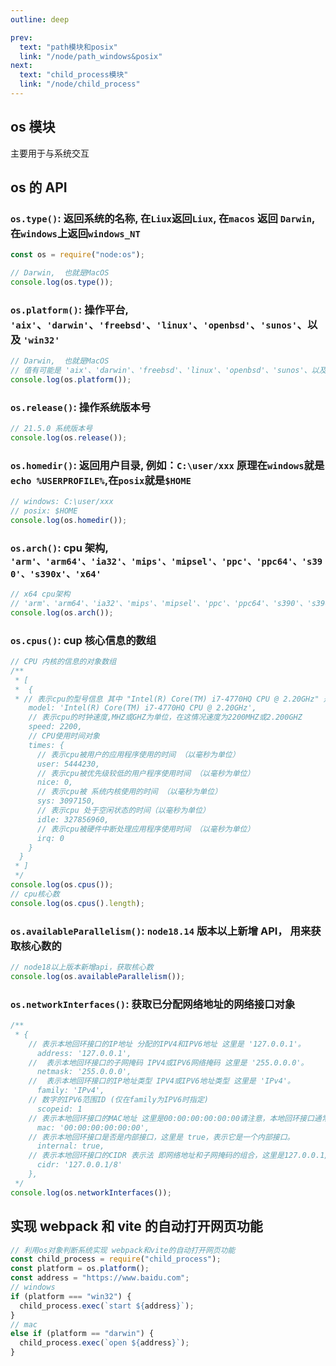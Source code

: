 ```yaml
---
outline: deep

prev:
  text: "path模块和posix"
  link: "/node/path_windows&posix"
next:
  text: "child_process模块"
  link: "/node/child_process"
---
```


## os 模块

主要用于与系统交互

## os 的 API

### `os.type()`: 返回系统的名称, 在`Liux`返回`Liux`, 在`macos` 返回 `Darwin`, 在`windows`上返回`windows_NT`

```js
const os = require("node:os");

// Darwin,  也就是MacOS
console.log(os.type());
```

### `os.platform()`: 操作平台, `'aix'`、`'darwin'`、`'freebsd'`、`'linux'`、`'openbsd'`、`'sunos'`、以及 `'win32'`

```js
// Darwin,  也就是MacOS
// 值有可能是 'aix'、'darwin'、'freebsd'、'linux'、'openbsd'、'sunos'、以及 'win32'
console.log(os.platform());
```

### `os.release()`: 操作系统版本号

```js
// 21.5.0 系统版本号
console.log(os.release());
```

### `os.homedir()`: 返回用户目录, 例如：`C:\user/xxx` 原理在`windows`就是 `echo %USERPROFILE%`,在`posix`就是`$HOME`

```js
// windows: C:\user/xxx
// posix: $HOME
console.log(os.homedir());
```

### `os.arch()`: cpu 架构, `'arm'、'arm64'、'ia32'、'mips'、'mipsel'、'ppc'、'ppc64'、's390'、's390x'、'x64'`

```js
// x64 cpu架构
// 'arm'、'arm64'、'ia32'、'mips'、'mipsel'、'ppc'、'ppc64'、's390'、's390x'、'x64'
console.log(os.arch());
```

### `os.cpus()`: cup 核心信息的数组

```js
// CPU 内核的信息的对象数组
/**
 * [
 *  {
 * // 表示cpu的型号信息 其中 "Intel(R) Core(TM) i7-4770HQ CPU @ 2.20GHz" 是一种具体的型号描述
    model: 'Intel(R) Core(TM) i7-4770HQ CPU @ 2.20GHz', 
    // 表示cpu的时钟速度,MHZ或GHZ为单位，在这情况速度为2200MHZ或2.200GHZ
    speed: 2200,
    // CPU使用时间对象
    times: { 
      // 表示cpu被用户的应用程序使用的时间 （以毫秒为单位）
      user: 5444230, 
      // 表示cpu被优先级较低的用户程序使用时间 （以毫秒为单位）
      nice: 0, 
      // 表示cpu被 系统内核使用的时间 （以毫秒为单位）
      sys: 3097150, 
      // 表示cpu 处于空闲状态的时间（以毫秒为单位）
      idle: 327856960, 
      // 表示cpu被硬件中断处理应用程序使用时间 （以毫秒为单位）
      irq: 0 
    }
  }
 * ]
 */
console.log(os.cpus());
// cpu核心数
console.log(os.cpus().length);
```

### `os.availableParallelism()`: `node18.14` 版本以上新增 API， 用来获取核心数的

```js
// node18以上版本新增api，获取核心数
console.log(os.availableParallelism());
```

### `os.networkInterfaces()`: 获取已分配网络地址的网络接口对象

```js
/**
 * {
    // 表示本地回环接口的IP地址 分配的IPV4和IPV6地址 这里是 '127.0.0.1'。
      address: '127.0.0.1',
    //  表示本地回环接口的子网掩码 IPV4或IPV6网络掩码 这里是 '255.0.0.0'。
      netmask: '255.0.0.0',
    //  表示本地回环接口的IP地址类型 IPV4或IPV6地址类型 这里是 'IPv4'。
      family: 'IPv4',
    // 数字的IPV6范围ID (仅在family为IPV6时指定)
      scopeid: 1
    // 表示本地回环接口的MAC地址 这里是00:00:00:00:00:00请注意，本地回环接口通常不涉及硬件，因此MAC地址通常为全零
      mac: '00:00:00:00:00:00',
    // 表示本地回环接口是否是内部接口，这里是 true，表示它是一个内部接口。
      internal: true,
    // 表示本地回环接口的CIDR 表示法 即网络地址和子网掩码的组合，这里是127.0.0.1/8 表示整个 127.0.0.0 网络
      cidr: '127.0.0.1/8'
    },
 */
console.log(os.networkInterfaces());
```

## 实现 webpack 和 vite 的自动打开网页功能

```js
// 利用os对象判断系统实现 webpack和vite的自动打开网页功能
const child_process = require("child_process");
const platform = os.platform();
const address = "https://www.baidu.com";
// windows
if (platform === "win32") {
  child_process.exec(`start ${address}`);
}
// mac
else if (platform == "darwin") {
  child_process.exec(`open ${address}`);
}
```
